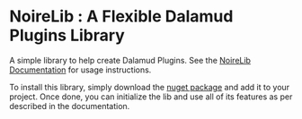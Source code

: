 # NoireLib : A Flexible Dalamud Plugins Library

A simple library to help create Dalamud Plugins.
See the [NoireLib Documentation](https://github.com/Aspher0/NoireLib/blob/main/NoireLib/README.md) for usage instructions.

To install this library, simply download the [nuget package](https://www.nuget.org/packages/NoireLib/) and add it to your project.
Once done, you can initialize the lib and use all of its features as per described in the documentation.
